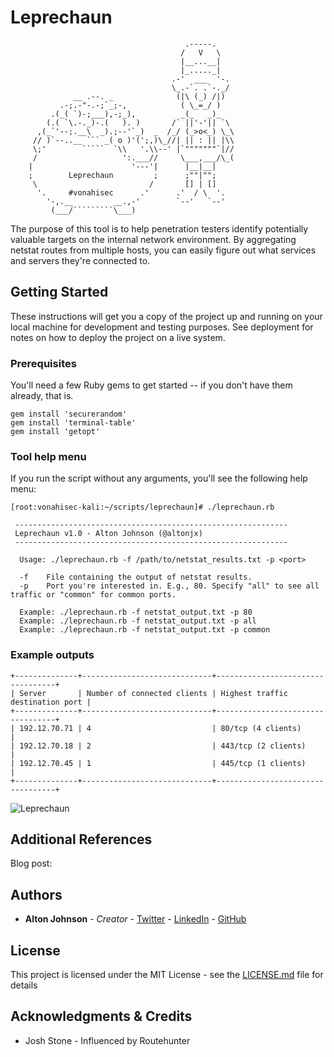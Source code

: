 # Leprechaun

```
                                       .-----.  
                                      /   V   \ 
                                      |__...__|
                                      |_....._|
                                    .-'  ___  '-.
                                    \_.-`. .`-._/
              __ .--. _              (|\ (_) /|)
           .-;.-"-.-;`_;-,            ( \_=_/ )
         .(_( `)-;___),-;_),          _(_   _)_
        (.( `\.-._)-.(   ). )       /` ||'-'|| `\
      ,(_`'--;.__\  _).;--'`_)  _  /_/ (_>o<_) \_\
     // )`--..__ ``` _( o )'(';,)\_//| || : || |\\
     \;'        `````  `\\   '.\\--' |`"""""""`|//
     /                   ':.___//     \___,___/\_(
    |                      '---'|      |__|__|
    ;        Leprechaun         ;      ;""|"";
     \                         /       [] | []
      '.     #vonahisec      .'      .'  / \  '.
        '-,.__         __.,-'        `--'   `--'
         (___/`````````\___) 
```
The purpose of this tool is to help penetration testers identify potentially valuable targets on the internal network environment. By aggregating netstat routes from multiple hosts, you can easily figure out what services and servers they're connected to.

## Getting Started

These instructions will get you a copy of the project up and running on your local machine for development and testing purposes. See deployment for notes on how to deploy the project on a live system.

### Prerequisites

You'll need a few Ruby gems to get started -- if you don't have them already, that is.

```
gem install 'securerandom'
gem install 'terminal-table'
gem install 'getopt'
```

### Tool help menu

If you run the script without any arguments, you'll see the following help menu:

```
[root:vonahisec-kali:~/scripts/leprechaun]# ./leprechaun.rb

 -------------------------------------------------------------
 Leprechaun v1.0 - Alton Johnson (@altonjx)
 -------------------------------------------------------------

  Usage: ./leprechaun.rb -f /path/to/netstat_results.txt -p <port>

  -f	File containing the output of netstat results.
  -p	Port you're interested in. E.g., 80. Specify "all" to see all traffic or "common" for common ports.

  Example: ./leprechaun.rb -f netstat_output.txt -p 80
  Example: ./leprechaun.rb -f netstat_output.txt -p all
  Example: ./leprechaun.rb -f netstat_output.txt -p common
```

### Example outputs

```
+--------------+-----------------------------+----------------------------------+
| Server       | Number of connected clients | Highest traffic destination port |
+--------------+-----------------------------+----------------------------------+
| 192.12.70.71 | 4                           | 80/tcp (4 clients)               |
| 192.12.70.18 | 2                           | 443/tcp (2 clients)              |
| 192.12.70.45 | 1                           | 445/tcp (1 clients)              |
+--------------+-----------------------------+----------------------------------+
```
![Leprechaun](https://blog.vonahi.io/content/images/2019/05/data_well_known-1.png)


## Additional References

Blog post: 

## Authors

* **Alton Johnson** - *Creator* - [Twitter](https://www.twitter.com/altonjx) - [LinkedIn](https://www.linkedin.com/in/altonjx) - [GitHub](https://www.github.com/altjx)

## License

This project is licensed under the MIT License - see the [LICENSE.md](LICENSE.md) file for details

## Acknowledgments & Credits

* Josh Stone - Influenced by Routehunter
